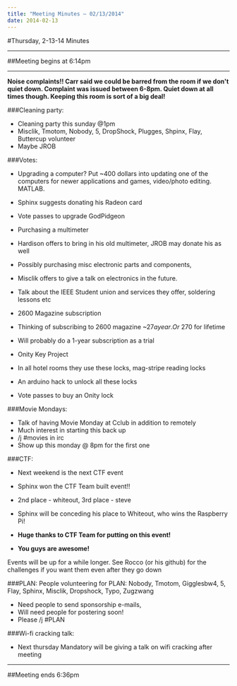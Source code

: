 ```yaml
---
title: "Meeting Minutes – 02/13/2014"
date: 2014-02-13
---
```

#Thursday, 2-13-14 Minutes

- - -

##Meeting begins at 6:14pm

- - -

**Noise complaints!!  Carr said we could be barred from the room if we don't quiet down.  Complaint was issued between 6-8pm.  Quiet down at all times though.  Keeping this room is sort of a big deal!**

###Cleaning party:
* Cleaning party this sunday @1pm
* Misclik, Tmotom, Nobody, 5, DropShock, Plugges, Shpinx, Flay, Buttercup volunteer
 * Maybe JROB

###Votes:
* Upgrading a computer?  Put ~400 dollars into updating one of the computers for newer applications and games, video/photo editing.  MATLAB.  
 * Sphinx suggests donating his Radeon card
 * Vote passes to upgrade GodPidgeon

* Purchasing a multimeter
 * Hardison offers to bring in his old multimeter, JROB may donate his as well

* Possibly purchasing misc electronic parts and components,
 * Misclik offers to give a talk on electronics in the future.  
  * Talk about the IEEE Student union and services they offer, soldering lessons etc

* 2600 Magazine subscription
 * Thinking of subscribing to 2600 magazine ~$27 a year.  Or ~$270 for lifetime
  * Will probably do a 1-year subscription as a trial

* Onity Key Project
 * In all hotel rooms they use these locks, mag-stripe reading locks
  * An arduino hack to unlock all these locks
   * Vote passes to buy an Onity lock


###Movie Mondays:
* Talk of having Movie Monday at Cclub in addition to remotely
* Much interest in starting this back up
* /j #movies in irc
* Show up this monday @ 8pm for the first one

###CTF:
* Next weekend is the next CTF event
* Sphinx won the CTF Team built event!!
 * 2nd place - whiteout, 3rd place - steve
* Sphinx will be conceding his place to Whiteout, who wins the Raspberry Pi!

* **Huge thanks to CTF Team for putting on this event!**
* **You guys are awesome!**

Events will be up for a while longer.  See Rocco (or his github) for the challenges if you want them even after they go down

###PLAN:
People volunteering for PLAN: Nobody, Tmotom, Gigglesbw4, 5, Flay, Sphinx, Misclik, Dropshock, Typo, Zugzwang

* Need people to send sponsorship e-mails, 
* Will need people for postering soon!
* Please /j #PLAN

###Wi-fi cracking talk:
* Next thursday Mandatory will be giving a talk on wifi cracking after meeting
- - - 

##Meeting ends 6:36pm
